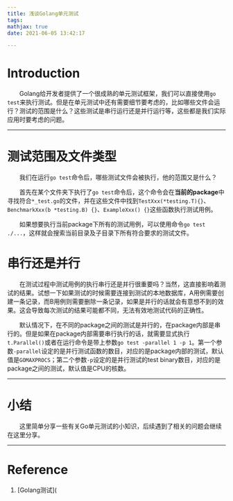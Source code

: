 ```yaml
---
title: 浅谈Golang单元测试
tags:
mathjax: true
date: 2021-06-05 13:42:17

---
```


# Introduction

&emsp;&emsp;Golang给开发者提供了一个很成熟的单元测试框架，我们可以直接使用`go test`来执行测试。但是在单元测试中还有需要细节要考虑的，比如哪些文件会运行？测试的范围是什么？这些测试是串行运行还是并行运行等，这些都是我们实际应用时要考虑的问题。

------

# 测试范围及文件类型

&emsp;&emsp;我们在运行`go test`命令后，哪些测试文件会被执行，他的范围又是什么？

&emsp;&emsp;首先在某个文件夹下执行了`go test`命令后，这个命令会在**当前的package**中寻找符合`*_test.go`的文件，并在这些文件中找到`TestXxx(*testing.T){}`、`BenchmarkXxx(b *testing.B) {}`、`ExampleXxx() {}`这些函数执行测试用例。

&emsp;&emsp;如果想要执行当前package下所有的测试用例，可以使用命令`go test ./...`，这样就会搜索当前目录及子目录下所有符合要求的测试文件。

# 串行还是并行

&emsp;&emsp;在测试过程中测试用例的执行串行还是并行很重要吗？当然，这直接影响着测试的结果。试想一下如果测试的时候需要连接到测试的本地数据库，A用例需要创建一条记录，而B用例则需要删除一条记录，如果是并行的话就会有意想不到的效果。这会导致每次测试的结果可能都不同，无法有效地测试代码的正确性。

&emsp;&emsp;默认情况下，在不同的package之间的测试是并行的，在package内部是串行的。但是如果在package内部需要串行执行的话，就需要显式执行`t.Parallel()`或者在运行命令是带上参数`go test -parallel 1 -p 1`。第一个参数`-parallel`设定的是并行测试函数的数目，对应的是package内部的测试，默认值是`GOMAXPROCS`；第二个参数`-p`设定的是并行测试的test binary数目，对应的是package之间的测试，默认值是CPU的核数。

------

# 小结

&emsp;&emsp;这里简单分享一些有关Go单元测试的小知识，后续遇到了相关的问题会继续在这里分享。

------

# Reference

1. [Golang测试](

